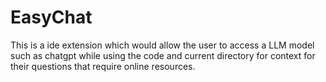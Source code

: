 # EasyChat
This is a ide extension which would allow the user to access a LLM model such as chatgpt while using the code and current directory for context for their questions that require online resources.
